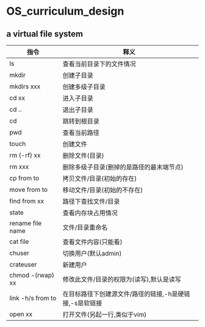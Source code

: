 # OS_curriculum_design
## a virtual file system
指令 | 释义
-----------------|-----------------------------------
ls	|	查看当前目录下的文件情况
mkdir	|	创建子目录
mkdirs xxx	| 创建多级子目录
cd xx	|	进入子目录
cd ..	|	退出子目录
cd 	|	跳转到根目录
pwd 	|	查看当前路径
touch 	|	创建文件
rm (-rf) xx |	删除文件(目录)
rm xxx	|	删除多级子目录(删掉的是路径的最末端节点)
cp from to |	拷贝文件/目录(初始的存在)
move from to	| 移动文件/目录(初始的不存在)
find from xx |	路径下查找文件/目录
state	|	查看内存块占用情况
rename file name | 文件/目录重命名
cat file |	查看文件内容(只能看)
chuser	|	切换用户(默认admin)
crateuser |	新建用户	
chmod -(rwap) xx |	修改此文件/目录的权限为(读写),默认是读写
link -h/s from to | 在目标路径下创建源文件/路径的链接,-h是硬链接,-s是软链接
open xx	|	打开文件(另起一行,类似于vim)

